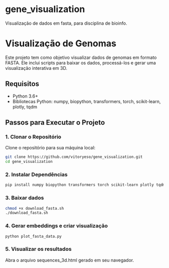 # gene_visualization
Visualização de dados em fasta, para disciplina de bioinfo.

# Visualização de Genomas

Este projeto tem como objetivo visualizar dados de genomas em formato FASTA. Ele inclui scripts para baixar os dados, processá-los e gerar uma visualização interativa em 3D.

## Requisitos

- Python 3.6+
- Bibliotecas Python: numpy, biopython, transformers, torch, scikit-learn, plotly, tqdm

## Passos para Executar o Projeto

### 1. Clonar o Repositório

Clone o repositório para sua máquina local:

```sh
git clone https://github.com/vitoryeso/gene_visualization.git
cd gene_visualization
```

### 2. Instalar Dependências
```sh
pip install numpy biopython transformers torch scikit-learn plotly tqdm
```

### 3. Baixar dados
```sh
chmod +x download_fasta.sh
./download_fasta.sh
```

### 4. Gerar embeddings e criar visualização
```sh
python plot_fasta_data.py
```

### 5. Visualizar os resultados
Abra o arquivo sequences_3d.html gerado em seu navegador.